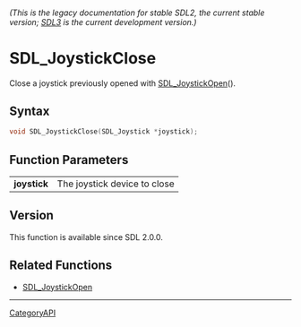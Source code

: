 ###### (This is the legacy documentation for stable SDL2, the current stable version; [SDL3](https://wiki.libsdl.org/SDL3/) is the current development version.)
# SDL_JoystickClose

Close a joystick previously opened with [SDL_JoystickOpen](SDL_JoystickOpen)().

## Syntax

```c
void SDL_JoystickClose(SDL_Joystick *joystick);

```

## Function Parameters

|                  |                              |
| ---------------- | ---------------------------- |
| **joystick**     | The joystick device to close |

## Version

This function is available since SDL 2.0.0.

## Related Functions

* [SDL_JoystickOpen](SDL_JoystickOpen)

----
[CategoryAPI](CategoryAPI)

